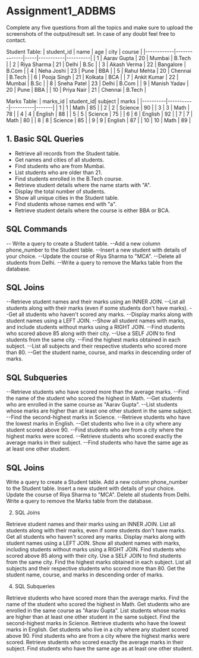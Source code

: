 # Assignment1_ADBMS
Complete any five questions from all the topics and make sure to upload the screenshots of the output/result set.
In case of any doubt feel free to contact.

Student Table:
| student_id | name         | age | city      | course   |
|------------|--------------|-----|-----------|----------|
| 1          | Aarav Gupta  | 20  | Mumbai    | B.Tech   |
| 2          | Riya Sharma  | 21  | Delhi     | B.Sc     |
| 3          | Akash Verma  | 22  | Bangalore | B.Com    |
| 4          | Neha Joshi   | 23  | Pune      | BBA      |
| 5          | Rahul Mehta  | 20  | Chennai   | B.Tech   |
| 6          | Pooja Singh  | 21  | Kolkata   | BCA      |
| 7          | Ankit Kumar  | 22  | Mumbai    | B.Sc     |
| 8          | Sneha Patel  | 23  | Delhi     | B.Com    |
| 9          | Manish Yadav | 20  | Pune      | BBA      |
| 10         | Priya Nair   | 21  | Chennai   | B.Tech   |

Marks Table:
| marks_id | student_id| subject  | marks |
|----------|-----------|----------|-------|
| 1        | 1         | Math     | 85    |
| 2        | 2         | Science  | 90    |
| 3        | 3         | Math     | 78    |
| 4        | 4         | English  | 88    |
| 5        | 5         | Science  | 75    |
| 6        | 6         | English  | 92    |
| 7        | 7         | Math     | 80    |
| 8        | 8         | Science  | 85    |
| 9        | 9         | English  | 87    |
| 10       | 10        | Math     | 89    |




## 1. Basic SQL Queries

- Retrieve all records from the Student table.  
- Get names and cities of all students.  
- Find students who are from Mumbai.  
- List students who are older than 21.  
- Find students enrolled in the B.Tech course.  
- Retrieve student details where the name starts with "A".  
- Display the total number of students.  
- Show all unique cities in the Student table.  
- Find students whose names end with "a".  
- Retrieve student details where the course is either BBA or BCA.  

   
## SQL Commands 

-- Write a query to create a Student table.
--Add a new column phone_number to the Student table.
--Insert a new student with details of your choice.
--Update the course of Riya Sharma to "MCA".
--Delete all students from Delhi.
--Write a query to remove the Marks table from the database.



## SQL Joins



--Retrieve student names and their marks using an INNER JOIN.
--List all students along with their marks (even if some students don't have marks).
--Get all students who haven't scored any marks.
--Display marks along with student names using a LEFT JOIN.
--Show all student names with marks, and include students without marks using a RIGHT JOIN.
--Find students who scored above 85 along with their city.
--Use a SELF JOIN to find students from the same city.
--Find the highest marks obtained in each subject.
--List all subjects and their respective students who scored more than 80.
--Get the student name, course, and marks in descending order of marks.



## SQL Subqueries


--Retrieve students who have scored more than the average marks.
--Find the name of the student who scored the highest in Math.
--Get students who are enrolled in the same course as "Aarav Gupta".
--List students whose marks are higher than at least one other student in the same subject.
--Find the second-highest marks in Science.
--Retrieve students who have the lowest marks in English.
--Get students who live in a city where any student scored above 90.
--Find students who are from a city where the highest marks were scored.
--Retrieve students who scored exactly the average marks in their subject.
--Find students who have the same age as at least one other student.

## SQL Joins


Write a query to create a Student table.
Add a new column phone_number to the Student table.
Insert a new student with details of your choice.
Update the course of Riya Sharma to "MCA".
Delete all students from Delhi.
Write a query to remove the Marks table from the database.


2. SQL Joins

   
Retrieve student names and their marks using an INNER JOIN.
List all students along with their marks, even if some students don't have marks.
Get all students who haven't scored any marks.
Display marks along with student names using a LEFT JOIN.
Show all student names with marks, including students without marks using a RIGHT JOIN.
Find students who scored above 85 along with their city.
Use a SELF JOIN to find students from the same city.
Find the highest marks obtained in each subject.
List all subjects and their respective students who scored more than 80.
Get the student name, course, and marks in descending order of marks.


4. SQL Subqueries

   
Retrieve students who have scored more than the average marks.
Find the name of the student who scored the highest in Math.
Get students who are enrolled in the same course as "Aarav Gupta".
List students whose marks are higher than at least one other student in the same subject.
Find the second-highest marks in Science.
Retrieve students who have the lowest marks in English.
Get students who live in a city where any student scored above 90.
Find students who are from a city where the highest marks were scored.
Retrieve students who scored exactly the average marks in their subject.
Find students who have the same age as at least one other student.


